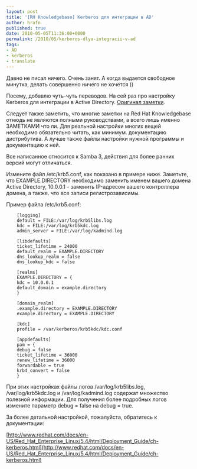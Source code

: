 ```yaml
--- 
layout: post 
title: '[RH Knowledgebase] Kerberos для интеграции в AD' 
author: hrafn 
published: true 
date: 2010-05-05T11:36:00+0000 
permalink: /2010/05/kerberos-dlya-integracii-v-ad 
tags:
- AD
- kerberos
- translate
--- 
```


Давно не писал ничего. Очень занят. А когда выдается свободное минутка, делать
совершенно ничего не хочется ))

Посему, добавлю чуть-чуть переводов. На сей раз про настройку Kerberos для
интеграции в Active Directory. [Оригинал заметки](http://kbase.redhat.com/faq/docs/DOC-4735).

<!--more-->

Следует также заметить, что многие заметки на Red Hat Knowledgebase отнюдь не
являются полными руководствами, а всего лишь именно ЗАМЕТКАМИ что ли. Для
реальной настройки многих вещей необходимо обязательно читать, как минимум.
документацию дистрибутива. А лучше также файлы настройки нужной программы и
документацию к ней.

Все написанное относится к Samba 3, действия для более ранних версий могут
отличаться.

Измените файл /etc/krb5.conf, как показано в примере ниже. Заметьте, что
EXAMPLE.DIRECTORY необходимо заменить именем вашего домена Active Directory,
10.0.0.1 - заменить IP-адресом вашего контроллера домена, а также. что все
записи регистрозависимы.

Пример файла /etc/krb5.conf:

		[logging]
		default = FILE:/var/log/krb5libs.log
		kdc = FILE:/var/log/krb5kdc.log
		admin_server = FILE:/var/log/kadmind.log

		[libdefaults]
		ticket_lifetime = 24000
		default_realm = EXAMPLE.DIRECTORY
		dns_lookup_realm = false
		dns_lookup_kdc = false

		[realms]
		EXAMPLE.DIRECTORY = {
		kdc = 10.0.0.1
		default_domain = example.directory
		}

		[domain_realm]
		.example.directory = EXAMPLE.DIRECTORY
		example.directory = EXAMPLE.DIRECTORY

		[kdc]
		profile = /var/kerberos/krb5kdc/kdc.conf

		[appdefaults]
		pam = {
		debug = false
		ticket_lifetime = 36000
		renew_lifetime = 36000
		forwardable = true
		krb4_convert = false
		}

При этих настройках файлы логов /var/log/krb5libs.log, /var/log/krb5kdc.log и /var/log/kadmind.log содержат множество полезной
информации. Для получения более подробных логов измените параметр debug = false на debug = true.

За более детальной настройкой, пожалуйста, обратитесь к документации:

[http://www.redhat.com/docs/en-US/Red_Hat_Enterprise_Linux/5.4/html/Deployment_Guide/ch-kerberos.html](http://www.redhat.com/docs/en-US/Red_Hat_Enterprise_Linux/5.4/html/Deployment_Guide/ch-kerberos.html)


